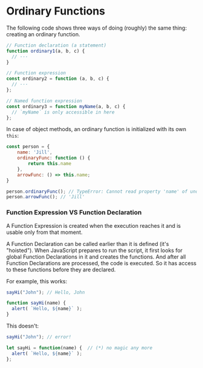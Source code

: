 # Ordinary Functions

The following code shows three ways of doing (roughly) the same thing: creating an ordinary function.
```js
// Function declaration (a statement)
function ordinary1(a, b, c) {
  // ···
}

// Function expression
const ordinary2 = function (a, b, c) {
  // ···
};

// Named function expression
const ordinary3 = function myName(a, b, c) {
  // `myName` is only accessible in here
};
```

In case of object methods, an ordinary function is initialized with its own `this`:
```js
const person = {
    name: 'Jill',
    ordinaryFunc: function () {
        return this.name
    },
    arrowFunc: () => this.name;
}

person.ordinaryFunc(); // TypeError: Cannot read property 'name' of undefined
person.arrowFunc(); // 'Jill'
```

### Function Expression VS Function Declaration

A Function Expression is created when the execution reaches it and is usable only from that moment.

A Function Declaration can be called earlier than it is defined (it's "hoisted"). When JavaScript prepares to run the script, it first looks for global Function Declarations in it and creates the functions. And after all Function Declarations are processed, the code is executed. So it has access to these functions before they are declared.

For example, this works:
```js
sayHi("John"); // Hello, John

function sayHi(name) {
  alert( `Hello, ${name}` );
}
```
This doesn't:
```js
sayHi("John"); // error!

let sayHi = function(name) {  // (*) no magic any more
  alert( `Hello, ${name}` );
};
```